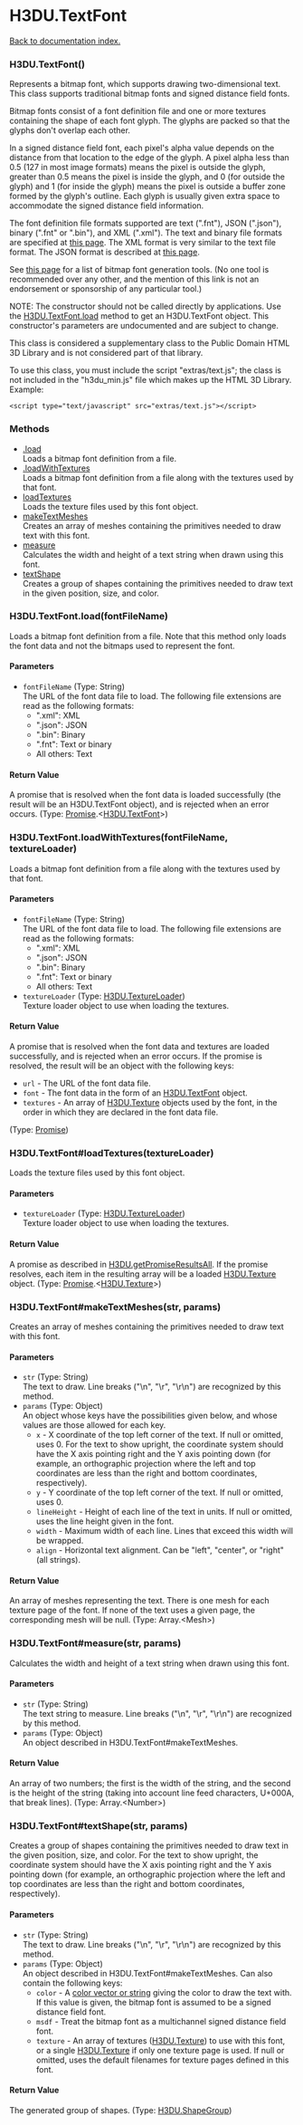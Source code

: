 # H3DU.TextFont

[Back to documentation index.](index.md)

### H3DU.TextFont() <a id='H3DU.TextFont'></a>

Represents a bitmap font, which supports drawing two-dimensional
text. This class supports
traditional bitmap fonts and signed distance field fonts.

Bitmap fonts consist of a font definition file and one
or more textures containing the shape of each font glyph. The glyphs
are packed so that the glyphs don't overlap each other.

In a signed distance field font, each pixel's alpha value depends on the
distance from that location to the edge of the glyph. A pixel alpha less
than 0.5 (127 in most image formats) means the pixel is outside the
glyph, greater than 0.5 means the pixel is inside the glyph, and 0 (for
outside the glyph) and 1 (for inside the glyph) means the pixel is
outside a buffer zone formed by the glyph's outline. Each glyph is usually
given extra space to accommodate the signed distance field information.

The font definition file formats supported are text (".fnt"),
JSON (".json"), binary (".fnt" or ".bin"), and XML (".xml").
The text and binary file formats are specified at
<a href="http://www.angelcode.com/products/bmfont/doc/file_format.html">this
page</a>. The XML format is very similar to the text file format.
The JSON format is described at
<a href="https://github.com/Jam3/load-bmfont/blob/master/json-spec.md">this
page</a>.

See <a href="https://github.com/mattdesl/text-modules#bitmap-text">this page</a>
for a list of bitmap font generation tools. (No one tool is recommended over any
other, and the mention of this link is not an endorsement or sponsorship
of any particular tool.)

NOTE: The constructor should not be called directly by applications.
Use the <a href="H3DU.TextFont.md#H3DU.TextFont.load">H3DU.TextFont.load</a> method to get an H3DU.TextFont object. This
constructor's parameters are undocumented and are subject to change.

This class is considered a supplementary class to the
Public Domain HTML 3D Library and is not considered part of that
library.

To use this class, you must include the script "extras/text.js"; the
class is not included in the "h3du_min.js" file which makes up
the HTML 3D Library. Example:

    <script type="text/javascript" src="extras/text.js"></script>

### Methods

* [.load](#H3DU.TextFont.load)<br>Loads a bitmap font definition from a file.
* [.loadWithTextures](#H3DU.TextFont.loadWithTextures)<br>Loads a bitmap font definition from a file along with the textures
used by that font.
* [loadTextures](#H3DU.TextFont_H3DU.TextFont_loadTextures)<br>Loads the texture files used by this font object.
* [makeTextMeshes](#H3DU.TextFont_H3DU.TextFont_makeTextMeshes)<br>Creates an array of meshes containing the primitives
needed to draw text with this font.
* [measure](#H3DU.TextFont_H3DU.TextFont_measure)<br>Calculates the width and height of a text string when
drawn using this font.
* [textShape](#H3DU.TextFont_H3DU.TextFont_textShape)<br>Creates a group of shapes containing the primitives needed to
draw text in the given position, size, and color.

### H3DU.TextFont.load(fontFileName) <a id='H3DU.TextFont.load'></a>

Loads a bitmap font definition from a file.
Note that this method only loads the font data and not the bitmaps
used to represent the font.

#### Parameters

* `fontFileName` (Type: String)<br>
    The URL of the font data file to load. The following file extensions are read as the following formats:<ul> <li>".xml": XML</li> <li>".json": JSON</li> <li>".bin": Binary</li> <li>".fnt": Text or binary</li> <li>All others: Text</li></ul>

#### Return Value

A promise that is resolved
when the font data is loaded successfully (the result will be
an H3DU.TextFont object), and is rejected when an error occurs. (Type: <a href="Promise.md">Promise</a>.&lt;<a href="H3DU.TextFont.md">H3DU.TextFont</a>>)

### H3DU.TextFont.loadWithTextures(fontFileName, textureLoader) <a id='H3DU.TextFont.loadWithTextures'></a>

Loads a bitmap font definition from a file along with the textures
used by that font.

#### Parameters

* `fontFileName` (Type: String)<br>
    The URL of the font data file to load. The following file extensions are read as the following formats:<ul> <li>".xml": XML</li> <li>".json": JSON</li> <li>".bin": Binary</li> <li>".fnt": Text or binary</li> <li>All others: Text</li></ul>
* `textureLoader` (Type: <a href="H3DU.TextureLoader.md">H3DU.TextureLoader</a>)<br>
    Texture loader object to use when loading the textures.

#### Return Value

A promise that is resolved
when the font data and textures are loaded successfully,
and is rejected when an error occurs.
If the promise is resolved, the result will be an object with the
following keys:<ul>
<li><code>url</code> - The URL of the font data file.
<li><code>font</code> - The font data in the form of an <a href="H3DU.TextFont.md">H3DU.TextFont</a> object.
<li><code>textures</code> - An array of <a href="H3DU.Texture.md">H3DU.Texture</a> objects used by the font,
in the order in which they are declared in the font data file.
</ul> (Type: <a href="Promise.md">Promise</a>)

### H3DU.TextFont#loadTextures(textureLoader) <a id='H3DU.TextFont_H3DU.TextFont_loadTextures'></a>

Loads the texture files used by this font object.

#### Parameters

* `textureLoader` (Type: <a href="H3DU.TextureLoader.md">H3DU.TextureLoader</a>)<br>
    Texture loader object to use when loading the textures.

#### Return Value

A promise as described in
<a href="H3DU.md#H3DU.getPromiseResultsAll">H3DU.getPromiseResultsAll</a>. If the promise
resolves, each item in the resulting array will be a loaded
<a href="H3DU.Texture.md">H3DU.Texture</a> object. (Type: <a href="Promise.md">Promise</a>.&lt;<a href="H3DU.Texture.md">H3DU.Texture</a>>)

### H3DU.TextFont#makeTextMeshes(str, params) <a id='H3DU.TextFont_H3DU.TextFont_makeTextMeshes'></a>

Creates an array of meshes containing the primitives
needed to draw text with this font.

#### Parameters

* `str` (Type: String)<br>
    The text to draw. Line breaks ("\n", "\r", "\r\n") are recognized by this method.
* `params` (Type: Object)<br>
    An object whose keys have the possibilities given below, and whose values are those allowed for each key.<ul> <li><code>x</code> - X coordinate of the top left corner of the text. If null or omitted, uses 0. For the text to show upright, the coordinate system should have the X axis pointing right and the Y axis pointing down (for example, an orthographic projection where the left and top coordinates are less than the right and bottom coordinates, respectively). <li><code>y</code> - Y coordinate of the top left corner of the text. If null or omitted, uses 0. <li><code>lineHeight</code> - Height of each line of the text in units. If null or omitted, uses the line height given in the font. <li><code>width</code> - Maximum width of each line. Lines that exceed this width will be wrapped. <li><code>align</code> - Horizontal text alignment. Can be "left", "center", or "right" (all strings). </ul>

#### Return Value

An array of meshes representing the text.
There is one mesh for each texture page of the font. If none of the
text uses a given page, the corresponding mesh will be null. (Type: Array.&lt;Mesh>)

### H3DU.TextFont#measure(str, params) <a id='H3DU.TextFont_H3DU.TextFont_measure'></a>

Calculates the width and height of a text string when
drawn using this font.

#### Parameters

* `str` (Type: String)<br>
    The text string to measure. Line breaks ("\n", "\r", "\r\n") are recognized by this method.
* `params` (Type: Object)<br>
    An object described in H3DU.TextFont#makeTextMeshes.

#### Return Value

An array of two numbers;
the first is the width of the string, and the second is the
height of the string (taking into account line feed characters,
U+000A, that break lines). (Type: Array.&lt;Number>)

### H3DU.TextFont#textShape(str, params) <a id='H3DU.TextFont_H3DU.TextFont_textShape'></a>

Creates a group of shapes containing the primitives needed to
draw text in the given position, size, and color.
For the text to show upright, the coordinate system should have the
X axis pointing right and the Y axis pointing down (for example, an
orthographic projection where the left and top coordinates are less
than the right and bottom coordinates, respectively).

#### Parameters

* `str` (Type: String)<br>
    The text to draw. Line breaks ("\n", "\r", "\r\n") are recognized by this method.
* `params` (Type: Object)<br>
    An object described in H3DU.TextFont#makeTextMeshes. Can also contain the following keys:<ul> <li><code>color</code> - A <a href="H3DU.md#H3DU.toGLColor">color vector or string</a> giving the color to draw the text with. If this value is given, the bitmap font is assumed to be a signed distance field font. <li><code>msdf</code> - Treat the bitmap font as a multichannel signed distance field font. <li><code>texture</code> - An array of textures (<a href="H3DU.Texture.md">H3DU.Texture</a>) to use with this font, or a single <a href="H3DU.Texture.md">H3DU.Texture</a> if only one texture page is used. If null or omitted, uses the default filenames for texture pages defined in this font. </ul>

#### Return Value

The generated group of shapes. (Type: <a href="H3DU.ShapeGroup.md">H3DU.ShapeGroup</a>)
